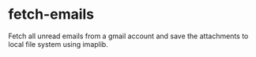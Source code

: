 # fetch-emails
Fetch all unread emails from a gmail account and save the attachments to local file system using imaplib.
